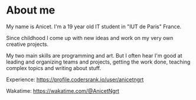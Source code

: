 # About me

My name is Anicet. I'm a 19 year old IT student in "IUT de Paris" France.

Since childhood I come up with new ideas and work on my very own creative projects.

My two main skills are programming and art. But I often hear I'm good at leading and organizing teams and projects,
getting the work done, teaching complex topics and writing about stuff.

Experience: https://profile.codersrank.io/user/anicetngrt

Wakatime: https://wakatime.com/@AnicetNgrt
